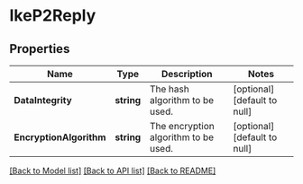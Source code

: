 # IkeP2Reply

## Properties
Name | Type | Description | Notes
------------ | ------------- | ------------- | -------------
**DataIntegrity** | **string** | The hash algorithm to be used. | [optional] [default to null]
**EncryptionAlgorithm** | **string** | The encryption algorithm to be used. | [optional] [default to null]

[[Back to Model list]](../README.md#documentation-for-models) [[Back to API list]](../README.md#documentation-for-api-endpoints) [[Back to README]](../README.md)


